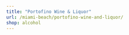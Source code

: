 ```yaml
---
title: "Portofino Wine & Liquor"
url: /miami-beach/portofino-wine-and-liquor/
shop: alcohol
---
```

